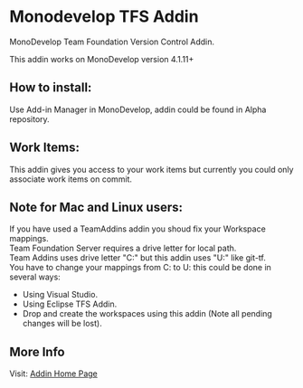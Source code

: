 Monodevelop TFS Addin
=====================

MonoDevelop Team Foundation Version Control Addin.

This addin works on MonoDevelop version 4.1.11+

How to install:
---------------

Use Add-in Manager in MonoDevelop, addin could be found in Alpha repository.

Work Items:
-----------
  This addin gives you access to your work items but currently you could only associate work items on commit.

Note for Mac and Linux users:
-----------------------------
  If you have used a TeamAddins addin you shoud fix your Workspace mappings.  
  Team Foundation Server requires a drive letter for local path.  
  Team Addins uses drive letter "C:" but this addin uses "U:" like git-tf.  
  You have to change your mappings from C: to U: this could be done in several ways:  
  * Using Visual Studio.
  * Using Eclipse TFS Addin.
  * Drop and create the workspaces using this addin (Note all pending changes will be lost).

More Info
---------
Visit: [Addin Home Page](https://bitbucket.org/ventsislav_mladenov/monodevelop-tfs-addin) 